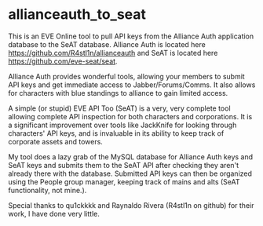 # allianceauth_to_seat
This is an EVE Online tool to pull API keys from the Alliance Auth application database to the SeAT database. Alliance Auth is located here https://github.com/R4stl1n/allianceauth and SeAT is located here https://github.com/eve-seat/seat. 

Alliance Auth provides wonderful tools, allowing your members to submit API keys and get immediate access to Jabber/Forums/Comms. It also allows for characters with blue standings to alliance to gain limited access.

A simple (or stupid) EVE API Too (SeAT) is a very, very complete tool allowing complete API inspection for both characters and corporations. It is a significant improvement over tools like JackKnife for looking through characters' API keys, and is invaluable in its ability to keep track of corporate assets and towers.

My tool does a lazy grab of the MySQL database for Alliance Auth keys and SeAT keys and submits them to the SeAT API after checking they aren't already there with the database. Submitted API keys can then be organized using the People group manager, keeping track of mains and alts (SeAT functionality, not mine.).

Special thanks to qu1ckkkk and Raynaldo Rivera (R4stl1n on github) for their work, I have done very little.

